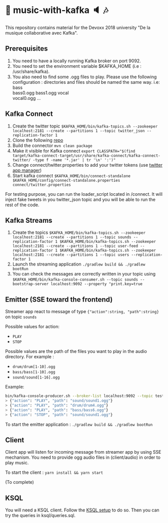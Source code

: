 # :musical_note: music-with-kafka :speaker: :notes:
This repository contains material for the Devoxx 2018 university "De la musique collaborative avec Kafka".

## Prerequisites
1. You need to have a locally running Kafka broker on port 9092.
2. You need to set the environment variable $KAFKA_HOME (i.e : /usr/share/kafka).
3. You also need to find some .ogg files to play. Please use the following configuration : directories and files should be named the same way. i.e:
bass\
     bass0.ogg
     bass1.ogg
vocal\
     vocal0.ogg
     ... 

## Kafka Connect
1. Create the twitter topic `$KAFKA_HOME/bin/kafka-topics.sh --zookeeper localhost:2181 --create --partitions 1 --topic twitter_json --replication-factor 1`
2. Clone the following [repo](https://github.com/jcustenborder/kafka-connect-twitter)
3. Build the connector `mvn clean package`
4. Make it visible for Kafka connect `export CLASSPATH="$(find target/kafka-connect-target/usr/share/kafka-connect/kafka-connect-twitter/ -type f -name '*.jar' | tr '\n' ':')"` 
5. Change connect/twitter.properties to add your twitter tokens (use [twitter app manager](https://apps.twitter.com/))
6. Start kafka connect `$KAFKA_HOME/bin/connect-standalone $KAFKA_HOME/config/connect-standalone.properties connect/twitter.properties`

For testing purpose, you can run the loader_script located in /connect. It will inject fake tweets in you twitter_json topic and you will be able to run the rest of the code.

## Kafka Streams
1. Create the topics
`$KAFKA_HOME/bin/kafka-topics.sh --zookeeper localhost:2181 --create --partitions 1 --topic sounds --replication-factor 1
$KAFKA_HOME/bin/kafka-topics.sh --zookeeper localhost:2181 --create --partitions 1 --topic user-feed --replication-factor 1
$KAFKA_HOME/bin/kafka-topics.sh --zookeeper localhost:2181 --create --partitions 1 --topic users --replication-factor 1`
2. Launch the streaming application `./gradlew build && ./gradlew bootRun`
3. You can check the messages are correctly written in your topic using `$KAFKA_HOME/bin/kafka-console-consumer.sh --topic sounds --bootstrap-server localhost:9092 --property "print.key=true`

## Emitter (SSE toward the frontend)
Streamer app react to message of type `{"action":string, "path":string}` on topic `sounds`

Possible values for action: 
* `PLAY`
* `STOP`

Possible values are the path of the files you want to play in the audio directory. For example :
* `drum/drum[1-10].ogg`
* `bass/bass[1-10].ogg`
* `sound/sound[1-16].ogg`

Example:

``` sh
bin/kafka-console-producer.sh --broker-list localhost:9092 --topic test
> {"action": "PLAY", "path": "sound/sound1.ogg"}
> {"action": "PLAY", "path": "drum/drum4.ogg"}
> {"action": "PLAY", "path": "bass/bass6.ogg"}
> {"action": "STOP", "path": "sound/sound1.ogg"}
```

To start the emitter application :
`./gradlew build && ./gradlew bootRun`

## Client

Client app will listen for incoming message from streamer app by using SSE mechanism.
You need to provide ogg audio files in (client/audio) in order to play music.

To start the client :
`yarn install && yarn start`

(To complete)

## KSQL
You will need a KSQL client. Follow the [KSQL setup](https://github.com/confluentinc/ksql/tree/v0.5/docs/quickstart#setup) to do so. Then you can try the queries in ksql/queries.sql.
